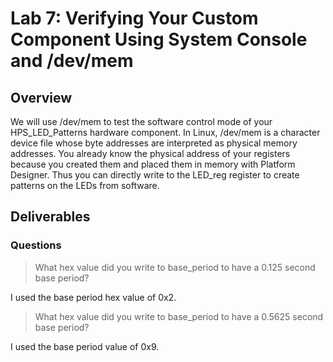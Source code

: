 # Lab 7: Verifying Your Custom Component Using System Console and /dev/mem

## Overview
We will use /dev/mem to test the software control mode of your HPS_LED_Patterns
hardware component. In Linux, /dev/mem is a character device file whose byte addresses are interpreted as physical memory addresses. You already know the physical address of your registers because you created them and placed them in memory
with Platform Designer. Thus you can directly write to the LED_reg register to
create patterns on the LEDs from software.

## Deliverables

### Questions

> What hex value did you write to base_period to have a 0.125 second base period?

I used the base period hex value of 0x2.

> What hex value did you write to base_period to have a 0.5625 second base period?

I used the base period value of 0x9.
